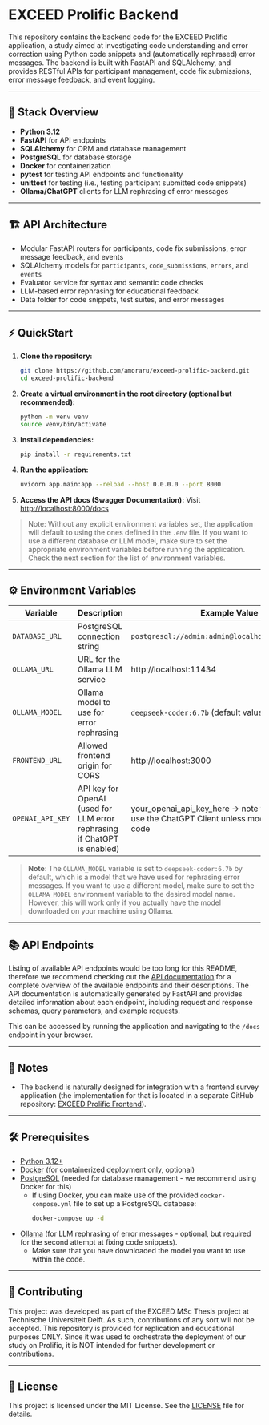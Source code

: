 # EXCEED Prolific Backend

This repository contains the backend code for the EXCEED Prolific application, a study aimed at investigating code
understanding and error correction using Python code snippets and (automatically rephrased) error messages. The backend
is built with FastAPI and SQLAlchemy, and provides RESTful APIs for participant management, code fix submissions, error
message feedback, and event logging.

---

## 🧩 Stack Overview

- **Python 3.12**
- **FastAPI** for API endpoints
- **SQLAlchemy** for ORM and database management
- **PostgreSQL** for database storage
- **Docker** for containerization
- **pytest** for testing API endpoints and functionality
- **unittest** for testing (i.e., testing participant submitted code snippets)
- **Ollama/ChatGPT** clients for LLM rephrasing of error messages

---

## 🏗️ API Architecture

- Modular FastAPI routers for participants, code fix submissions, error message feedback, and events
- SQLAlchemy models for `participants`, `code_submissions`, `errors`, and `events`
- Evaluator service for syntax and semantic code checks
- LLM-based error rephrasing for educational feedback
- Data folder for code snippets, test suites, and error messages

---

## ⚡ QuickStart

1. **Clone the repository:**
   ```bash
   git clone https://github.com/amoraru/exceed-prolific-backend.git
   cd exceed-prolific-backend
   ```
2. **Create a virtual environment in the root directory (optional but recommended):**
   ```bash
   python -m venv venv
   source venv/bin/activate
   ```
3. **Install dependencies:**
   ```bash
   pip install -r requirements.txt
   ```
4. **Run the application:**
   ```bash
   uvicorn app.main:app --reload --host 0.0.0.0 --port 8000
   ```
5. **Access the API docs (Swagger Documentation):**
   Visit [http://localhost:8000/docs](http://localhost:8000/docs)

> Note: Without any explicit environment variables set, the application will default to using the ones defined in the
`.env` file. If you want to use a different database or LLM model, make sure to set the appropriate environment
> variables before running the application. Check the next section for the list of environment variables.

---

## ⚙️ Environment Variables

| Variable         | Description                                                              | Example Value                                                                                           | Required |
|------------------|--------------------------------------------------------------------------|---------------------------------------------------------------------------------------------------------|----------|
| `DATABASE_URL`   | PostgreSQL connection string                                             | `postgresql://admin:admin@localhost:5432/prolific`                                                      | yes      |
| `OLLAMA_URL`     | URL for the Ollama LLM service                                           | http://localhost:11434                                                                                  | yes      |
| `OLLAMA_MODEL`   | Ollama model to use for error rephrasing                                 | `deepseek-coder:6.7b` (default value)                                                                   | yes      |
| `FRONTEND_URL`   | Allowed frontend origin for CORS                                         | http://localhost:3000                                                                                   | no       |
| `OPENAI_API_KEY` | API key for OpenAI (used for LLM error rephrasing if ChatGPT is enabled) | your_openai_api_key_here -> note that we do not use the ChatGPT Client unless modifying the actual code | no       |      

> **Note**: The `OLLAMA_MODEL` variable is set to `deepseek-coder:6.7b` by default, which is a model that we have used
> for rephrasing error messages. If you want to use a different model, make sure to set the `OLLAMA_MODEL`
> environment variable to the desired model name. However, this will work only if you actually have the model
> downloaded on your machine using Ollama.

---

## 📚 API Endpoints

Listing of available API endpoints would be too long for this README, therefore we recommend checking out the
[API documentation](http://localhost:8000/docs) for a complete overview of the available endpoints and their
descriptions. The API documentation is automatically generated by FastAPI and provides detailed information
about each endpoint, including request and response schemas, query parameters, and example requests.

This can be accessed by running the application and navigating to the `/docs` endpoint in your browser.

---

## 📝 Notes

- The backend is naturally designed for integration with a frontend survey application (the implementation for
  that is located in a separate GitHub repository:
  [EXCEED Prolific Frontend](https://github.com/alemoraru/exceed-prolific-frontend)).

---

## 🛠️ Prerequisites

- [Python 3.12+](https://www.python.org/downloads/)
- [Docker](https://www.docker.com/get-started) (for containerized deployment only, optional)
- [PostgreSQL](https://www.postgresql.org/download/) (needed for database management - we recommend using Docker for
  this)
    - If using Docker, you can make use of the provided `docker-compose.yml` file to set up a PostgreSQL database:
      ```bash
      docker-compose up -d
      ```
- [Ollama](https://ollama.com/) (for LLM rephrasing of error messages - optional, but required for the second
  attempt at fixing code snippets).
    - Make sure that you have downloaded the model you want to use within the code.

---

## 🤝 Contributing

This project was developed as part of the EXCEED MSc Thesis project at Technische Universiteit Delft. As such,
contributions of any sort will not be accepted. This repository is provided for replication and educational purposes
ONLY. Since it was used to orchestrate the deployment of our study on Prolific, it is NOT intended for further
development or contributions.

---

## 📄 License

This project is licensed under the MIT License. See the [LICENSE](LICENSE) file for details.
